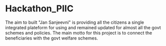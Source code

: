 # Hackathon_PIIC
The aim to built "Jan Sanjeevni" is providing all the citizens a single integrated plateform for using and remained updated for almost all the govt schemes and policies. The main motto for this project is to connect the beneficiaries with the govt welfare schemes.
